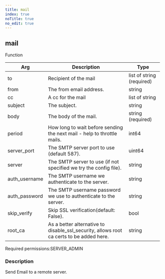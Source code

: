 ```yaml
---
title: mail
index: true
noTitle: true
no_edit: true
---
```




<div class="vql_item"></div>


## mail
<span class='vql_type label label-warning pull-right page-header'>Function</span>



<div class="vqlargs"></div>

Arg | Description | Type
----|-------------|-----
to|Recipient of the mail|list of string (required)
from|The from email address.|string
cc|A cc for the mail|list of string
subject|The subject.|string
body|The body of the mail.|string (required)
period|How long to wait before sending the next mail - help to throttle mails.|int64
server_port|The SMTP server port to use (default 587).|uint64
server|The SMTP server to use (if not specified we try the config file).|string
auth_username|The SMTP username we authenticate to the server.|string
auth_password|The SMTP username password we use to authenticate to the server.|string
skip_verify|Skip SSL verification(default: False).|bool
root_ca|As a better alternative to disable_ssl_security, allows root ca certs to be added here.|string

<span class="permission_list vql_type">Required permissions:</span><span class="permission_list linkcolour label label-important">SERVER_ADMIN</span>

### Description

Send Email to a remote server.

